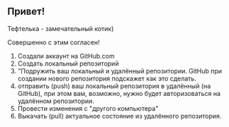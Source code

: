 ## Привет!

Тефтелька - замечательный котик)

Совершенно с этим согласен!

1. Создали аккаунт на GitHub.com
2. Создать локальный репозиторий
3. "Подружить ваш локальный и удалённый репозитории. GitHub при создании нового репозитория подскажет как это сделать.
4. отправить (push) ваш локальный репозитория в удалённый (на GitHub), при этом вам, возможно, нужно будет авторизоваться на удалённом репозитории.
5. Провести изменения с "другого компьютера"
6. Выкачать (pull) актуальное состояние из удалённого репозитория.
